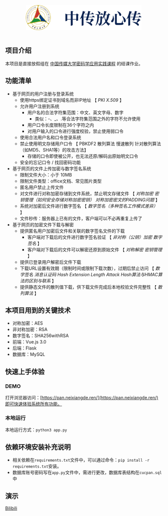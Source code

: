 <div align="center">  <img alt="Logo"  height="80" src="logo.svg"> <br> <br>

</div>


## 项目介绍

本项目是直接放假组在 [中国传媒大学密码学应用实践课程](https://c4pr1c3.github.io/cuc-wiki/ac.html) 的结课作业。



## 功能清单

- 基于网页的用户注册与登录系统
  - 使用https绑定证书到域名而非IP地址 【 *PKI* *X.509* 】
  - 允许用户注册到系统
    - 用户名的合法字符集范围：中文、英文字母、数字
      - 类似：-、_、.等合法字符集范围之外的字符不允许使用
    - 用户口令长度限制在36个字符之内
    - 对用户输入的口令进行强度校验，禁止使用弱口令
  - 使用合法用户名和口令登录系统
  - 禁止使用明文存储用户口令 【 PBKDF2 散列算法 慢速散列 针对散列算法（如MD5、SHA1等）的攻击方法】
    - 存储的口令即使被公开，也无法还原/解码出原始明文口令
  - 安全的忘记口令 / 找回密码功能
- 基于网页的文件上传加密与数字签名系统
  - 限制文件大小：小于 10MB
  - 限制文件类型：office文档、常见图片类型
  - 匿名用户禁止上传文件
  - 对文件进行对称加密存储到文件系统，禁止明文存储文件 【 *对称加密* *密钥管理（如何安全存储对称加密密钥）* *对称加密密文的PADDING问题* 】
  - 系统对加密后文件进行数字签名 【 *数字签名（多种签名工作模式差异）* 】
  - 文件秒传：服务器上已有的文件，客户端可以不必再重复上传了
- 基于网页的加密文件下载与解密
  - 提供匿名用户加密后文件和关联的数字签名文件的下载
    - 客户端对下载后的文件进行数字签名验证 【 *非对称（公钥）加密* *数字签名* 】
    - 客户端对下载后的文件可以解密还原到原始文件 【 *对称解密* *密钥管理* 】
  - 提供已登录用户解密后文件下载
  - 下载URL设置有效期（限制时间或限制下载次数），过期后禁止访问 【 *数字签名* *消息认证码* *Hash Extension Length Attack* *Hash算法与HMAC算法的区别与联系* 】
  - 提供静态文件的散列值下载，供下载文件完成后本地校验文件完整性 【 *散列算法* 】

## 本项目用到的关键技术

- 对称加密：AES
- 非对称加密：RSA
- 数字签名：SHA256withRSA
- 前端：Vue.js 3.0
- 后端：Flask
- 数据库：MySQL

## 快速上手体验

### DEMO

打开浏览器访问：[https://pan.neixiangde.ren/](https://pan.neixiangde.ren/)即可快速体验系统所有功能。

### 本地运行

本地运行方式：`python3 app.py`

## 依赖环境安装补充说明

- 相关依赖在`requirements.txt`文件中，可以通过命令：`pip install -r requirements.txt`安装。
- 数据库账号密码写在`app.py`文件中，需进行更改，数据库表结构在`cucpan.sql`中



## 演示

[Bilibili](https://www.bilibili.com/video/BV1eG41187mD/)